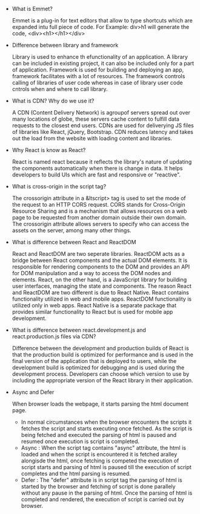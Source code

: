 - What is Emmet?

  Emmet is a plug-in for text editors that allow to type shortcuts which are expanded intu full piece of code.
  For Example: div&gt;h1 will generate the code, &lt;div&gt;&lt;h1&gt;&lt;/h1&gt;&lt;/div&gt;

- Difference between library and framework

  Library is used to enhance th efunctionality of an application. A library can be included in existing project, it can also be included only for a part of application. Framework is used for building and deploying an app, framework facilitates with a lot of resources. The framework controls calling of libraries of user code whereas in case of library user code cntrols when and where to call library.

- What is CDN? Why do we use it?

  A CDN (Content Delivery Network) is agroupof servers spread out over many locations of globe, these servers cache content to fulfill data requests to the closest end users. CDNs are used for deliverying JS files of libraries like React, jQuery, Bootstrap. CDN reduces latency and takes out the load from the website with loading content and libraries.

- Why React is know as React?

  React is named react because it reflects the library's nature of updating the components automatically when there is change in data. It helps developers to build UIs which are fast and responsive or "reactive".

- What is cross-origin in the script tag?

  The crossorigin attribute in a &ltscript> tag is used to set the mode of the request to an HTTP CORS request. CORS stands for Cross-Origin Resource Sharing and is a mechanism that allows resources on a web page to be requested from another domain outside their own domain. The crossorigin attribute allows servers to specify who can access the assets on the server, among many other things.

- What is difference between React and ReactDOM

  React and ReactDOM are two seperate libraries. ReactDOM acts as a bridge between React components and the actual DOM elements. It is responsible for rendering components to the DOM and provides an API for DOM manipulation and a way to access the DOM nodes and elements. React, on the other hand, is a JavaScript library for building user interfaces, managing the state and components. The reason React and ReactDOM are two different is due to React Native. React contains functionality utilized in web and mobile apps. ReactDOM functionality is utilized only in web apps. React Native is a separate package that provides similar functionality to React but is used for mobile app development.

- What is difference between react.development.js and react.production.js files via CDN?

  Difference between the development and production builds of React is that the production build is optimized for performance and is used in the final version of the application that is deployed to users, while the development build is optimized for debugging and is used during the development process. Developers can choose which version to use by including the appropriate version of the React library in their application.

- Async and Defer

  When browser loads the webpage, it starts parsing the html document page.
  - In normal circumstances when the browser encounters the scripts it fetches the script and starts executing once fetched. As the script is being fetched and executed the parsing of html is paused and resumed once execution is script is completed.
  - Async : When the script tag contains "async" attribute, the html is loaded and when the script is encountered it is fetched  aralley alongisde the html, once fetching is competed the execution of script starts and parsing of html is paused till the  execution of script completes and the html parsing is resumed.
  - Defer : The "defer" attribute is in script tag the parsing of html is started by the browser and fetching of script is done parallely without any pause in the parsing of html. Once the parsing of html is completed and rendered, the execution of script is carried out by browser.

